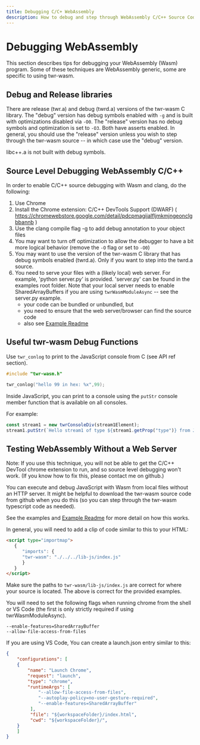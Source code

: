 ```yaml
---
title: Debugging C/C+ WebAssembly
description: How to debug and step through WebAssembly C/C++ Source Code
---
```


# Debugging WebAssembly
This section describes tips for debugging your WebAssembly (Wasm) program.  Some of these techniques are WebAssembly generic, some are specific to using twr-wasm.

## Debug and Release libraries
There are release (twr.a) and debug (twrd.a) versions of the twr-wasm C library.  The "debug" version has debug symbols enabled with `-g` and is built with optimizations disabled via `-O0`.  The "release" version has no debug symbols and optimization is set to `-O3`.  Both have asserts enabled.  In general, you should use the "release" version unless you wish to step through the twr-wasm source -- in which case use the "debug" version.

libc++.a is not built with debug symbols.

## Source Level Debugging WebAssembly C/C++
In order to enable C/C++ source debugging with Wasm and clang, do the following:

1. Use Chrome
2. Install the Chrome extension: C/C++ DevTools Support (DWARF) ( https://chromewebstore.google.com/detail/pdcpmagijalfljmkmjngeonclgbbannb )
3. Use the clang compile flag -g to add debug annotation to your object files
4. You may want to turn off optimization to allow the debugger to have a bit more logical behavior (remove the `-O` flag or set to `-O0`) 
5. You may want to use the version of the twr-wasm C library that has debug symbols enabled (twrd.a).  Only if you want to step into the twrd.a source.
6. You need to serve your files with a (likely local) web server.  For example, 'python server.py' is provided.  'server.py' can be found in the examples root folder.  Note that your local server needs to enable SharedArrayBuffers if you are using `twrWasmModuleAsync` -- see the server.py example.
   - your code can be bundled or unbundled, but
   - you need to ensure that the web server/browser can find the source code
   - also see [Example Readme](https://github.com/twiddlingbits/twr-wasm/blob/main/examples/readme.md)

## Useful twr-wasm Debug Functions
Use `twr_conlog` to print to the JavaScript console from C (see API ref section).
~~~c
#include "twr-wasm.h"

twr_conlog("hello 99 in hex: %x",99);
~~~

Inside JavaScript, you can print to a console using the `putStr` console member function that is available on all consoles.

For example:
~~~js
const stream1 = new twrConsoleDiv(stream1Element);
stream1.putStr(`Hello stream1 of type ${stream1.getProp("type")} from JavaScript!\n`);
~~~

## Testing WebAssembly Without a Web Server
Note: If you use this technique, you will not be able to get the C/C++ DevTool chrome extension to run, and so source level debugging won't work. (If you know how to fix this, please contact me on github.)

You can execute and debug JavaScript with Wasm from local files without an HTTP server.  It might be helpful to download the twr-wasm source code from github when you do this (so you can step through the twr-wasm typescript code as needed).

See the examples and [Example Readme](https://github.com/twiddlingbits/twr-wasm/blob/main/examples/readme.md) for more detail on how this works.

In general, you will need to add a clip of code similar to this to your HTML:
~~~html
<script type="importmap">
   {
      "imports": {
      "twr-wasm": "./../../lib-js/index.js"
      }
   }
</script>
~~~

Make sure the paths to  `twr-wasm/lib-js/index.js` are correct for where your source is located.  The above is correct for the provided examples.

You will need to set the following flags when running chrome from the shell or VS Code (the first is only strictly required if using twrWasmModuleAsync).

~~~
--enable-features=SharedArrayBuffer
--allow-file-access-from-files
~~~

If you are using VS Code, You can create a launch.json entry similar to this:

~~~json title="launch.json"
{
	"configurations": [
	{
		"name": "Launch Chrome",
		"request": "launch",
		"type": "chrome",
		"runtimeArgs": [
			"--allow-file-access-from-files",
			"--autoplay-policy=no-user-gesture-required",
			"--enable-features=SharedArrayBuffer"
		 ],
		 "file": "${workspaceFolder}/index.html",
		 "cwd": "${workspaceFolder}/",
	}
	]
}
~~~
